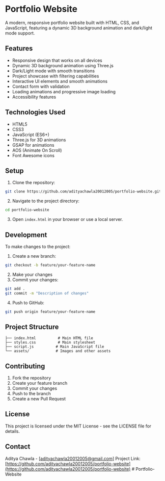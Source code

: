 # Portfolio Website

A modern, responsive portfolio website built with HTML, CSS, and JavaScript, featuring a dynamic 3D background animation and dark/light mode support.

## Features

- Responsive design that works on all devices
- Dynamic 3D background animation using Three.js
- Dark/Light mode with smooth transitions
- Project showcase with filtering capabilities
- Interactive UI elements and smooth animations
- Contact form with validation
- Loading animations and progressive image loading
- Accessibility features

## Technologies Used

- HTML5
- CSS3
- JavaScript (ES6+)
- Three.js for 3D animations
- GSAP for animations
- AOS (Animate On Scroll)
- Font Awesome icons

## Setup

1. Clone the repository:
```bash
git clone https://github.com/adityachawla20012005/portfolio-website.git
```

2. Navigate to the project directory:
```bash
cd portfolio-website
```

3. Open `index.html` in your browser or use a local server.

## Development

To make changes to the project:

1. Create a new branch:
```bash
git checkout -b feature/your-feature-name
```

2. Make your changes
3. Commit your changes:
```bash
git add .
git commit -m "Description of changes"
```

4. Push to GitHub:
```bash
git push origin feature/your-feature-name
```

## Project Structure

```
├── index.html          # Main HTML file
├── styles.css          # Main stylesheet
├── script.js          # Main JavaScript file
└── assets/            # Images and other assets
```

## Contributing

1. Fork the repository
2. Create your feature branch
3. Commit your changes
4. Push to the branch
5. Create a new Pull Request

## License

This project is licensed under the MIT License - see the LICENSE file for details.

## Contact

Aditya Chawla - [adityachawla20012005@gmail.com]
Project Link: [https://github.com/adityachawla20012005/portfolio-website](https://github.com/adityachawla20012005/portfolio-website) # Portfolio-Website
